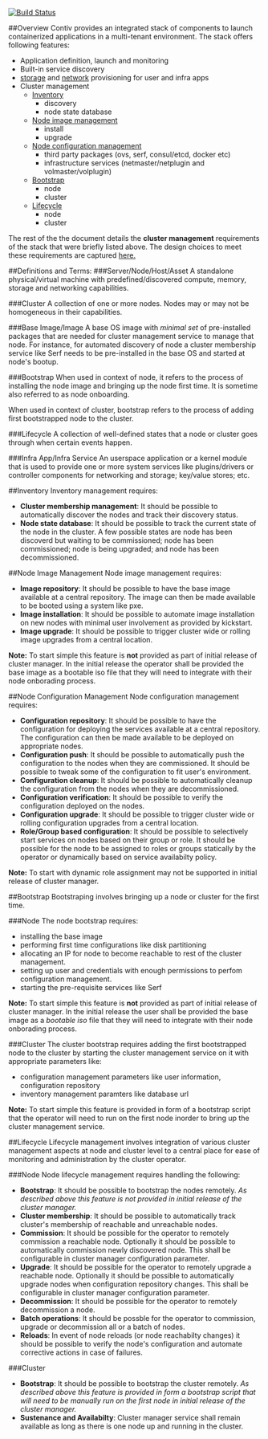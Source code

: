 [![Build Status](https://magnum.travis-ci.com/contiv/cluster.svg?token=8AZXpTLBDvBJDQEGSJky)](https://magnum.travis-ci.com/contiv/cluster)

##Overview
Contiv provides an integrated stack of components to launch containerized applications in
a multi-tenant environment. The stack offers following features:
- Application definition, launch and monitoring
- Built-in service discovery
- [storage](https://github.com/contiv/volplugin) and [network](https://github.com/contiv/netplugin)
  provisioning for user and infra apps
- Cluster management
  - [Inventory](#inventory)
    - discovery
    - node state database
  - [Node image management](#node-image-management)
    - install
    - upgrade
  - [Node configuration management](#node-configuration-management)
    - third party packages (ovs, serf, consul/etcd, docker etc)
    - infrastructure services (netmaster/netplugin and volmaster/volplugin)
  - [Bootstrap](#bootstrap-1)
    - node
    - cluster
  - [Lifecycle](#lifecycle-1)
    - node
    - cluster

The rest of the the document details the **cluster management** requirements of the stack
that were briefly listed above. The design choices to meet these requirements are captured
[here.](management/DESIGN.md)

##Definitions and Terms:
###Server/Node/Host/Asset
A standalone physical/virtual machine with predefined/discovered compute, memory, storage
and networking capabilities.

###Cluster
A collection of one or more nodes. Nodes may or may not be homogeneous in their capabilities.

###Base Image/Image
A base OS image with *minimal set* of pre-installed packages that are needed for cluster
management service to manage that node. For instance, for automated discovery of node a
cluster membership service like Serf needs to be pre-installed in the base OS and started
at node's bootup.

###Bootstrap
When used in context of node, it refers to the process of installing the node image and
bringing up the node first time. It is sometime also referred to as node onboarding. 

When used in context of cluster, bootstrap refers to the process of adding first bootstrapped
node to the cluster.

###Lifecycle
A collection of well-defined states that a node or cluster goes through when certain events happen.

###Infra App/Infra Service
An userspace application or a kernel module that is used to provide one or more system services
like plugins/drivers or controller components for networking and storage; key/value stores; etc.

##Inventory
Inventory management requires:
- **Cluster membership management**: It should be possible to automatically discover the nodes
and track their discovery status.
- **Node state database**: It should be possible to track the current state of the node in
the cluster. A few possible states are node has been discoverd but waiting to be
commissioned; node has been commissioned; node is being upgraded; and node has
been decommissioned.

##Node Image Management
Node image management requires: 
- **Image repository**: It should be possible to have the base image available at a central
repository. The image can then be made available to be booted using a system like pxe.
- **Image installation**: It should be possible to automate image installation on new nodes
with minimal user involvement as provided by kickstart.
- **Image upgrade**: It should be possible to trigger cluster wide or rolling image upgrades
from a central location.

**Note:** To start simple this feature is **not** provided as part of initial
release of cluster manager. In the initial release the operator shall be provided the base image
as a bootable iso file that they will need to integrate with their node onborading process.

##Node Configuration Management
Node configuration management requires:
- **Configuration repository**: It should be possible to have the configuration for deploying the
services available at a central repository. The configuration can then be made available to be
deployed on appropriate nodes.
- **Configuration push**: It should be possible to automatically push the configuration to the
nodes when they are commissioned. It should be possible to tweak some of the configuration to
fit user's environment.
- **Configuration cleanup**: It should be possible to automatically cleanup the configuration
from the nodes when they are decommissioned.
- **Configuration verification**: It should be possible to verify the configuration deployed on
the nodes.
- **Configuration upgrade**: It should be possible to trigger cluster wide or rolling configuration
upgrades from a central location.
- **Role/Group based configuration**: It should be possible to selectively start services on nodes
based on their group or role. It should be possible for the node to be assigned to roles or groups
statically by the operator or dynamically based on service availabilty policy.

**Note:** To start with dynamic role assignment may not be supported in initial release of
cluster manager.

##Bootstrap
Bootstraping involves bringing up a node or cluster for the first time.

###Node
The node bootstrap requires:
- installing the base image
- performing first time configurations like disk partitioning
- allocating an IP for node to become reachable to rest of the cluster management.
- setting up user and credentials with enough permissions to perfom configuration management.
- starting the pre-requisite services like Serf
 
**Note:** To start simple this feature is **not** provided as part of initial
release of cluster manager. In the initial release the user shall be provided the base image
as a *bootable iso* file that they will need to integrate with their node onborading process.

###Cluster
The cluster bootstrap requires adding the first bootstrapped node to the cluster by starting
the cluster management service on it with appropriate parameters like:
- configuration management parameters like user information, configuration repository
- inventory management paramters like database url

**Note:** To start simple this feature is provided in form of a bootstrap script that the
operator will need to run on the first node inorder to bring up the cluster management service. 

##Lifecycle
Lifecycle management involves integration of various cluster management aspects at node and
cluster level to a central place for ease of monitoring and administration by the cluster operator. 
 
###Node
Node lifecycle management requires handling the following:
- **Bootstrap**: It should be possible to bootstrap the nodes remotely. *As described above this
feature is not provided in initial release of the cluster manager.*
- **Cluster membership**: It should be possible to automatically track cluster's membership of
reachable and unreachable nodes.
- **Commission**: It should be possible for the operator to remotely commission a reachable node.
Optionally it should be possible to automatically commission newly discovered node. This shall be
configurable in cluster manager configuration parameter.
- **Upgrade**: It should be possible for the operator to remotely upgrade a reachable node.
Optionally it should be possible to automatically upgrade nodes when configuration repository
changes. This shall be configurable in cluster manager configuration parameter.
- **Decommission**: It should be possible for the operator to remotely decommission a node.
- **Batch operations**: It should be possble for the operator to commission, upgrade or decommission
all or a batch of nodes.
- **Reloads**: In event of node reloads (or node reachabilty changes) it should be possible to verify the
node's configuration and automate corrective actions in case of failures.

###Cluster
- **Bootstrap**: It should be possible to bootstrap the cluster remotely. *As described above this
feature is provided in form a bootstrap script that will need to be manually run on the first node
in initial release of the cluster manager.*
- **Sustenance and Availabilty**: Cluster manager service shall remain available as long as there
is one node up and running in the cluster.
